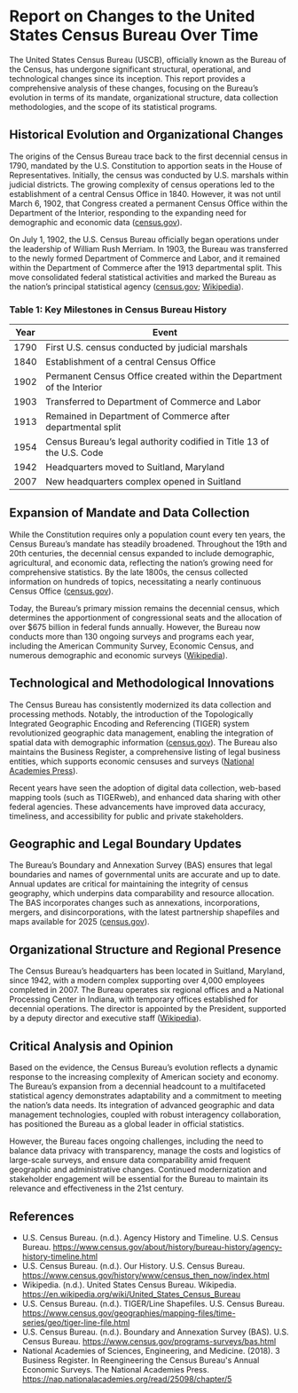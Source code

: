 # Report on Changes to the United States Census Bureau Over Time

The United States Census Bureau (USCB), officially known as the Bureau of the Census, has undergone significant structural, operational, and technological changes since its inception. This report provides a comprehensive analysis of these changes, focusing on the Bureau’s evolution in terms of its mandate, organizational structure, data collection methodologies, and the scope of its statistical programs.

## Historical Evolution and Organizational Changes

The origins of the Census Bureau trace back to the first decennial census in 1790, mandated by the U.S. Constitution to apportion seats in the House of Representatives. Initially, the census was conducted by U.S. marshals within judicial districts. The growing complexity of census operations led to the establishment of a central Census Office in 1840. However, it was not until March 6, 1902, that Congress created a permanent Census Office within the Department of the Interior, responding to the expanding need for demographic and economic data ([census.gov](https://www.census.gov/about/history/bureau-history/agency-history-timeline.html)).

On July 1, 1902, the U.S. Census Bureau officially began operations under the leadership of William Rush Merriam. In 1903, the Bureau was transferred to the newly formed Department of Commerce and Labor, and it remained within the Department of Commerce after the 1913 departmental split. This move consolidated federal statistical activities and marked the Bureau as the nation’s principal statistical agency ([census.gov](https://www.census.gov/about/history/bureau-history/agency-history-timeline.html); [Wikipedia](https://en.wikipedia.org/wiki/United_States_Census_Bureau)).

### Table 1: Key Milestones in Census Bureau History

| Year      | Event                                                                                  |
|-----------|----------------------------------------------------------------------------------------|
| 1790      | First U.S. census conducted by judicial marshals                                       |
| 1840      | Establishment of a central Census Office                                               |
| 1902      | Permanent Census Office created within the Department of the Interior                   |
| 1903      | Transferred to Department of Commerce and Labor                                        |
| 1913      | Remained in Department of Commerce after departmental split                            |
| 1954      | Census Bureau’s legal authority codified in Title 13 of the U.S. Code                  |
| 1942      | Headquarters moved to Suitland, Maryland                                               |
| 2007      | New headquarters complex opened in Suitland                                            |

## Expansion of Mandate and Data Collection

While the Constitution requires only a population count every ten years, the Census Bureau’s mandate has steadily broadened. Throughout the 19th and 20th centuries, the decennial census expanded to include demographic, agricultural, and economic data, reflecting the nation’s growing need for comprehensive statistics. By the late 1800s, the census collected information on hundreds of topics, necessitating a nearly continuous Census Office ([census.gov](https://www.census.gov/about/history/bureau-history/agency-history-timeline.html)).

Today, the Bureau’s primary mission remains the decennial census, which determines the apportionment of congressional seats and the allocation of over $675 billion in federal funds annually. However, the Bureau now conducts more than 130 ongoing surveys and programs each year, including the American Community Survey, Economic Census, and numerous demographic and economic surveys ([Wikipedia](https://en.wikipedia.org/wiki/United_States_Census_Bureau)).

## Technological and Methodological Innovations

The Census Bureau has consistently modernized its data collection and processing methods. Notably, the introduction of the Topologically Integrated Geographic Encoding and Referencing (TIGER) system revolutionized geographic data management, enabling the integration of spatial data with demographic information ([census.gov](https://www.census.gov/geographies/mapping-files/time-series/geo/tiger-line-file.html)). The Bureau also maintains the Business Register, a comprehensive listing of legal business entities, which supports economic censuses and surveys ([National Academies Press](https://nap.nationalacademies.org/read/25098/chapter/5)).

Recent years have seen the adoption of digital data collection, web-based mapping tools (such as TIGERweb), and enhanced data sharing with other federal agencies. These advancements have improved data accuracy, timeliness, and accessibility for public and private stakeholders.

## Geographic and Legal Boundary Updates

The Bureau’s Boundary and Annexation Survey (BAS) ensures that legal boundaries and names of governmental units are accurate and up to date. Annual updates are critical for maintaining the integrity of census geography, which underpins data comparability and resource allocation. The BAS incorporates changes such as annexations, incorporations, mergers, and disincorporations, with the latest partnership shapefiles and maps available for 2025 ([census.gov](https://www.census.gov/programs-surveys/bas.html)).

## Organizational Structure and Regional Presence

The Census Bureau’s headquarters has been located in Suitland, Maryland, since 1942, with a modern complex supporting over 4,000 employees completed in 2007. The Bureau operates six regional offices and a National Processing Center in Indiana, with temporary offices established for decennial operations. The director is appointed by the President, supported by a deputy director and executive staff ([Wikipedia](https://en.wikipedia.org/wiki/United_States_Census_Bureau)).

## Critical Analysis and Opinion

Based on the evidence, the Census Bureau’s evolution reflects a dynamic response to the increasing complexity of American society and economy. The Bureau’s expansion from a decennial headcount to a multifaceted statistical agency demonstrates adaptability and a commitment to meeting the nation’s data needs. Its integration of advanced geographic and data management technologies, coupled with robust interagency collaboration, has positioned the Bureau as a global leader in official statistics.

However, the Bureau faces ongoing challenges, including the need to balance data privacy with transparency, manage the costs and logistics of large-scale surveys, and ensure data comparability amid frequent geographic and administrative changes. Continued modernization and stakeholder engagement will be essential for the Bureau to maintain its relevance and effectiveness in the 21st century.

## References

- U.S. Census Bureau. (n.d.). Agency History and Timeline. U.S. Census Bureau. https://www.census.gov/about/history/bureau-history/agency-history-timeline.html
- U.S. Census Bureau. (n.d.). Our History. U.S. Census Bureau. https://www.census.gov/history/www/census_then_now/index.html
- Wikipedia. (n.d.). United States Census Bureau. Wikipedia. https://en.wikipedia.org/wiki/United_States_Census_Bureau
- U.S. Census Bureau. (n.d.). TIGER/Line Shapefiles. U.S. Census Bureau. https://www.census.gov/geographies/mapping-files/time-series/geo/tiger-line-file.html
- U.S. Census Bureau. (n.d.). Boundary and Annexation Survey (BAS). U.S. Census Bureau. https://www.census.gov/programs-surveys/bas.html
- National Academies of Sciences, Engineering, and Medicine. (2018). 3 Business Register. In Reengineering the Census Bureau's Annual Economic Surveys. The National Academies Press. https://nap.nationalacademies.org/read/25098/chapter/5